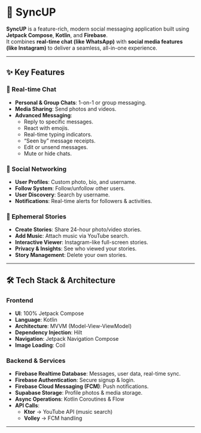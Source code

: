 # 📱 SyncUP

**SyncUP** is a feature-rich, modern social messaging application built using **Jetpack Compose**, **Kotlin**, and **Firebase**.  
It combines **real-time chat (like WhatsApp)** with **social media features (like Instagram)** to deliver a seamless, all-in-one experience.

---

## ✨ Key Features

### 💬 Real-time Chat
- **Personal & Group Chats**: 1-on-1 or group messaging.
- **Media Sharing**: Send photos and videos.
- **Advanced Messaging**:
  - Reply to specific messages.
  - React with emojis.
  - Real-time typing indicators.
  - “Seen by” message receipts.
  - Edit or unsend messages.
  - Mute or hide chats.

### 👥 Social Networking
- **User Profiles**: Custom photo, bio, and username.
- **Follow System**: Follow/unfollow other users.
- **User Discovery**: Search by username.
- **Notifications**: Real-time alerts for followers & activities.

### 📸 Ephemeral Stories
- **Create Stories**: Share 24-hour photo/video stories.
- **Add Music**: Attach music via YouTube search.
- **Interactive Viewer**: Instagram-like full-screen stories.
- **Privacy & Insights**: See who viewed your stories.
- **Story Management**: Delete your own stories.

---

## 🛠 Tech Stack & Architecture

### Frontend
- **UI**: 100% Jetpack Compose
- **Language**: Kotlin
- **Architecture**: MVVM (Model-View-ViewModel)
- **Dependency Injection**: Hilt
- **Navigation**: Jetpack Navigation Compose
- **Image Loading**: Coil

### Backend & Services
- **Firebase Realtime Database**: Messages, user data, real-time sync.
- **Firebase Authentication**: Secure signup & login.
- **Firebase Cloud Messaging (FCM)**: Push notifications.
- **Supabase Storage**: Profile photos & media storage.
- **Async Operations**: Kotlin Coroutines & Flow
- **API Calls**: 
  - **Ktor** → YouTube API (music search)
  - **Volley** → FCM handling

---
